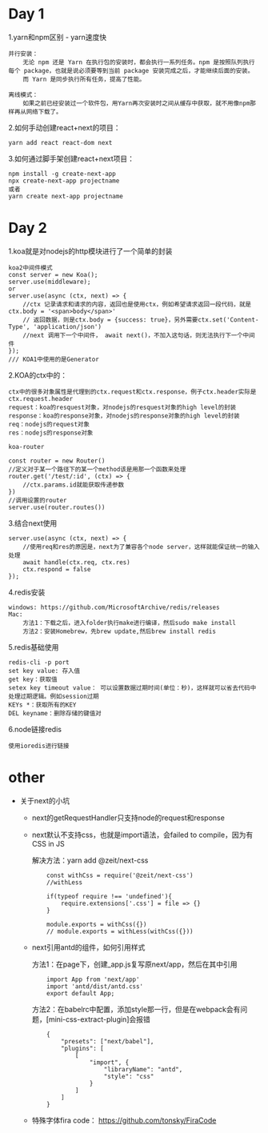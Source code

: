 # Day 1
1.yarn和npm区别 - yarn速度快

    并行安装：
        无论 npm 还是 Yarn 在执行包的安装时，都会执行一系列任务。npm 是按照队列执行每个 package，也就是说必须要等到当前 package 安装完成之后，才能继续后面的安装。
        而 Yarn 是同步执行所有任务，提高了性能。

    离线模式：
        如果之前已经安装过一个软件包，用Yarn再次安装时之间从缓存中获取，就不用像npm那样再从网络下载了。


2.如何手动创建react+next的项目：

    yarn add react react-dom next

3.如何通过脚手架创建react+next项目：

    npm install -g create-next-app
    npx create-next-app projectname
    或者
    yarn create next-app projectname

# Day 2
1.koa就是对nodejs的http模块进行了一个简单的封装

    koa2中间件模式
    const server = new Koa();
    server.use(middleware);
    or
    server.use(async (ctx, next) => {
        //ctx 记录请求和请求的内容，返回也是使用ctx，例如希望请求返回一段代码，就是ctx.body = '<span>body</span>'
        // 返回数据，则是ctx.body = {success: true}，另外需要ctx.set('Content-Type', 'application/json')
        //next 调用下一个中间件， await next()，不加入这句话，则无法执行下一个中间件
    });
    /// KOA1中使用的是Generator

2.KOA的ctx中的：

    ctx中的很多对象属性是代理到的ctx.request和ctx.response，例子ctx.header实际是ctx.request.header
    request：koa的resquest对象，对nodejs的resquest对象的high level的封装
    response：koa的response对象，对nodejs的response对象的high level的封装
    req：nodejs的request对象
    res：nodejs的response对象

    koa-router

    const router = new Router()
    //定义对于某一个路径下的某一个method该是用那一个函数来处理
    router.get('/test/:id', (ctx) => {
        //ctx.params.id就能获取传递参数
    })
    //调用设置的router
    server.use(router.routes())

3.结合next使用

    server.use(async (ctx, next) => {
        //使用req和res的原因是，next为了兼容各个node server，这样就能保证统一的输入处理
        await handle(ctx.req, ctx.res)
        ctx.respond = false
    });

4.redis安装

    windows: https://github.com/MicrosoftArchive/redis/releases
    Mac: 
        方法1：下载之后，进入folder执行make进行编译，然后sudo make install
        方法2：安装Homebrew，先brew update,然后brew install redis

5.redis基础使用

    redis-cli -p port
    set key value: 存入值
    get key：获取值
    setex key timeout value： 可以设置数据过期时间(单位：秒)，这样就可以省去代码中处理过期逻辑。例如session过期
    KEYs *：获取所有的KEY
    DEL keyname：删除存储的键值对

6.node链接redis

    使用ioredis进行链接


# other

   + 关于next的小坑
        + next的getRequestHandler只支持node的request和response
        + next默认不支持css，也就是import语法，会failed to compile，因为有CSS in JS

            解决方法：yarn add @zeit/next-css
            ```
                const withCss = require('@zeit/next-css')
                //withLess

                if(typeof require !== 'undefined'){
                    require.extensions['.css'] = file => {}
                }

                module.exports = withCss({})
                // module.exports = withLess(withCss({}))
            ```
        + next引用antd的组件，如何引用样式

            方法1：在page下，创建_app.js复写原next/app，然后在其中引用
            ```
                import App from 'next/app'
                import 'antd/dist/antd.css'
                export default App;
            ```
            
            方法2：在babelrc中配置，添加style那一行，但是在webpack会有问题，[mini-css-extract-plugin]会报错
            ```
                {
                    "presets": ["next/babel"],
                    "plugins": [
                        [
                            "import", {
                                "libraryName": "antd",
                                "style": "css"
                            }
                        ]
                    ]
                }
            ```

        + 特殊字体fira code： https://github.com/tonsky/FiraCode
            